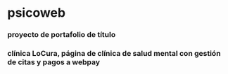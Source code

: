 # psicoweb
### proyecto de portafolio de título 
### clínica LoCura, página de clínica de salud mental con gestión de citas y pagos a webpay
